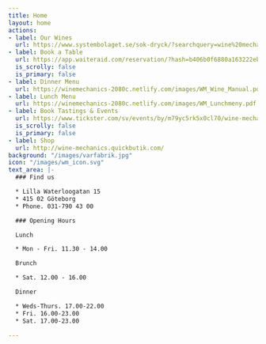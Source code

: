 ```yaml
---
title: Home
layout: home
actions:
- label: Our Wines
  url: https://www.systembolaget.se/sok-dryck/?searchquery=wine%20mechanics
- label: Book a Table
  url: https://app.waiteraid.com/reservation/?hash=b406b0f6880a163222eb3bfe49db765b&version=new
  is_scrolly: false
  is_primary: false
- label: Dinner Menu
  url: https://winemechanics-2080c.netlify.com/images/WM_Wine_Manual.pdf
- label: Lunch Menu
  url: https://winemechanics-2080c.netlify.com/images/WM_Lunchmeny.pdf
- label: Book Tastings & Events
  url: https://www.tickster.com/sv/events/by/m79yc5rk5x0cl70/wine-mechanics
  is_scrolly: false
  is_primary: false
- label: Shop
  url: http://wine-mechanics.quickbutik.com/
background: "/images/varfabrik.jpg"
icon: "/images/wm_icon.svg"
text_area: |-
  ### Find us

  * Lilla Waterloogatan 15
  * 415 02 Göteborg
  * Phone. 031-790 43 00

  ### Opening Hours

  Lunch

  * Mon - Fri. 11.30 - 14.00

  Brunch

  * Sat. 12.00 - 16.00

  Dinner

  * Weds-Thurs. 17.00-22.00
  * Fri. 16.00-23.00
  * Sat. 17.00-23.00

---
```


